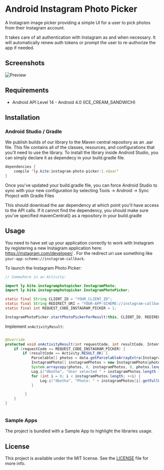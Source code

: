 # Android Instagram Photo Picker

A Instagram image picker providing a simple UI for a user to pick photos from their Instagram account. 

It takes care of all authentication with Instagram as and when necessary. It will automatically renew auth tokens or prompt the user to re-authorize the app if needed. 

## Screenshots

![Preview](https://github.com/OceanLabs/InstagramPhotoPicker-Android/raw/master/preview.gif)

## Requirements

* Android API Level 14 - Android 4.0 (ICE_CREAM_SANDWICH)

## Installation
### Android Studio / Gradle

We publish builds of our library to the Maven central repository as an .aar file. This file contains all of the classes, resources, and configurations that you'll need to use the library. To install the library inside Android Studio, you can simply declare it as dependecy in your build.gradle file.

```java
dependencies {
    compile 'ly.kite:instagram-photo-picker:1.+@aar'
}
```

Once you've updated your build.gradle file, you can force Android Studio to sync with your new configuration by selecting Tools -> Android -> Sync Project with Gradle Files

This should download the aar dependency at which point you'll have access to the API calls. If it cannot find the dependency, you should make sure you've specified mavenCentral() as a repository in your build.gradle

## Usage

You need to have set up your application correctly to work with Instagram by registering a new Instagram application here: https://instagram.com/developer/ . For the redirect uri use something like `your-app-scheme://instagram-callback`.

To launch the Instagram Photo Picker:

```java
// Somewhere in an Activity:

import ly.kite.instagramphotopicker.InstagramPhoto;
import ly.kite.instagramphotopicker.InstagramPhotoPicker;

static final String CLIENT_ID = "YOUR_CLIENT_ID";
static final String REDIRECT_URI = "YOUR-APP-SCHEME://instagram-callback";
static final int REQUEST_CODE_INSTAGRAM_PICKER = 1;

InstagramPhotoPicker.startPhotoPickerForResult(this, CLIENT_ID, REDIRECT_URI, REQUEST_CODE_INSTAGRAM_PICKER);
```

Implement `onActivityResult`:

```java

@Override
protected void onActivityResult(int requestCode, int resultCode, Intent data) {
    if (requestCode == REQUEST_CODE_INSTAGRAM_PICKER) {
        if (resultCode == Activity.RESULT_OK) {
            Parcelable[] photos = data.getParcelableArrayExtra(InstagramPhotoPicker.EXTRA_SELECTED_PHOTOS);
            InstagramPhoto[] instagramPhotos = new InstagramPhoto[photos.length];
            System.arraycopy(photos, 0, instagramPhotos, 0, photos.length);
            Log.i("dbotha", "User selected " + instagramPhotos.length + " Instagram photos");
            for (int i = 0; i < instagramPhotos.length; ++i) {
                Log.i("dbotha", "Photo: " + instagramPhotos[i].getFullURL());
            }

         }
    }
}
    
```

### Sample Apps
The project is bundled with a Sample App to highlight the libraries usage.

## License
This project is available under the MIT license. See the [LICENSE](LICENSE) file for more info.
